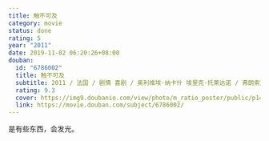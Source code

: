 ```yaml
---
title: 触不可及
category: movie
status: done
rating: 5
year: "2011"
date: 2019-11-02 06:20:26+08:00
douban:
  id: "6786002"
  title: 触不可及
  subtitle: 2011 / 法国 / 剧情 喜剧 / 奥利维埃·纳卡什 埃里克·托莱达诺 / 弗朗索瓦·克鲁塞 奥玛·希
  rating: 9.3
  cover: https://img9.doubanio.com/view/photo/m_ratio_poster/public/p1454261925.jpg
  link: https://movie.douban.com/subject/6786002/
---
```


是有些东西，会发光。
